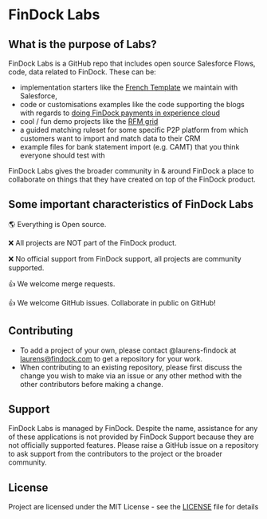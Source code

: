 # FinDock Labs

## What is the purpose of Labs?

FinDock Labs is a GitHub repo that includes open source Salesforce Flows, code, data related to FinDock. These can be:
- implementation starters like the [French Template](https://github.com/FinDockLabs/findock-fr-template) we maintain with Salesforce,
- code or customisations examples like the code supporting the blogs with regards to [doing FinDock payments in experience cloud](https://github.com/FinDockLabs/findock-experience-cloud-examples)
- cool / fun demo projects like the [RFM grid](https://github.com/FinDockLabs/RFM-customer-segmentation)
- a guided matching ruleset for some specific P2P platform from which customers want to import and match data to their CRM
- example files for bank statement import (e.g. CAMT) that you think everyone should test with

FinDock Labs gives the broader community in & around FinDock a place to collaborate on things that they have created on top of the FinDock product.

## Some important characteristics of FinDock Labs

:earth_americas: Everything is Open source.

:x: All projects are NOT part of the FinDock product.

:x: No official support from FinDock support, all projects are community supported.

:+1: We welcome merge requests.

:+1: We welcome GitHub issues. Collaborate in public on GitHub!

## Contributing

- To add a project of your own, please contact @laurens-findock at laurens@findock.com to get a repository for your work.
- When contributing to an existing repository, please first discuss the change you wish to make via an issue or any other method with the other contributors before making a change.

## Support

FinDock Labs is managed by FinDock. Despite the name, assistance for any of these applications is not provided by FinDock Support because they are not officially supported features. Please raise a GitHub issue on a repository to ask support from the contributors to the project or the broader community.

## License

Project are licensed under the MIT License - see the [LICENSE](/LICENSE) file for details
